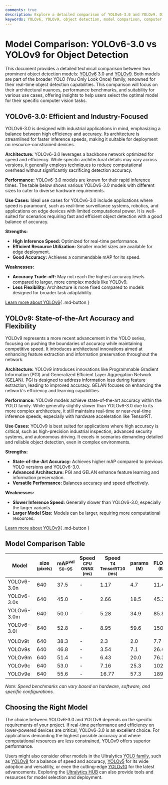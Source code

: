 ```yaml
---
comments: true
description: Explore a detailed comparison of YOLOv6-3.0 and YOLOv9. Discover their speed, accuracy, use cases, and which model suits your object detection needs.
keywords: YOLOv6, YOLOv9, object detection, model comparison, computer vision, real-time detection, deep learning, Ultralytics models, AI models, YOLO family
---
```


# Model Comparison: YOLOv6-3.0 vs YOLOv9 for Object Detection

<script async src="https://cdn.jsdelivr.net/npm/chart.js@3.9.1/dist/chart.min.js"></script>
<script defer src="../../javascript/benchmark.js"></script>

<canvas id="modelComparisonChart" width="1024" height="400" active-models='["YOLOv6-3.0", "YOLOv9"]'></canvas>

This document provides a detailed technical comparison between two prominent object detection models: [YOLOv6](https://docs.ultralytics.com/models/yolov6/) 3.0 and [YOLOv9](https://docs.ultralytics.com/models/yolov9/). Both models are part of the broader YOLO (You Only Look Once) family, renowned for their real-time object detection capabilities. This comparison will focus on their architectural nuances, performance benchmarks, and suitability for various use cases, offering insights to help users select the optimal model for their specific computer vision tasks.

## YOLOv6-3.0: Efficient and Industry-Focused

YOLOv6-3.0 is designed with industrial applications in mind, emphasizing a balance between high efficiency and accuracy. Its architecture is streamlined for faster inference speeds, making it suitable for deployment on resource-constrained devices.

**Architecture:** YOLOv6-3.0 leverages a backbone network optimized for speed and efficiency. While specific architectural details may vary across versions, it generally employs techniques to reduce computational overhead without significantly sacrificing detection accuracy.

**Performance:** YOLOv6-3.0 models are known for their rapid inference times. The table below shows various YOLOv6-3.0 models with different sizes to cater to diverse hardware requirements.

**Use Cases:** Ideal use cases for YOLOv6-3.0 include applications where speed is paramount, such as real-time surveillance systems, robotics, and applications on edge devices with limited computational power. It is well-suited for scenarios requiring fast and efficient object detection with a good balance of accuracy.

**Strengths:**

- **High Inference Speed:** Optimized for real-time performance.
- **Efficient Resource Utilization:** Smaller model sizes are available for edge deployment.
- **Good Accuracy:** Achieves a commendable mAP for its speed.

**Weaknesses:**

- **Accuracy Trade-off:** May not reach the highest accuracy levels compared to larger, more complex models like YOLOv9.
- **Less Flexibility:** Architecture is more fixed compared to models designed for broader task adaptability.

[Learn more about YOLOv6](https://docs.ultralytics.com/models/yolov6/){ .md-button }

## YOLOv9: State-of-the-Art Accuracy and Flexibility

YOLOv9 represents a more recent advancement in the YOLO series, focusing on pushing the boundaries of accuracy while maintaining competitive speed. It introduces architectural innovations aimed at enhancing feature extraction and information preservation throughout the network.

**Architecture:** YOLOv9 introduces innovations like Programmable Gradient Information (PGI) and Generalized Efficient Layer Aggregation Network (GELAN). PGI is designed to address information loss during feature extraction, leading to improved accuracy. GELAN focuses on enhancing the network's efficiency and learning capabilities.

**Performance:** YOLOv9 models achieve state-of-the-art accuracy within the YOLO family. While generally slightly slower than YOLOv6-3.0 due to its more complex architecture, it still maintains real-time or near-real-time inference speeds, especially with hardware acceleration like TensorRT.

**Use Cases:** YOLOv9 is best suited for applications where high accuracy is critical, such as high-precision industrial inspection, advanced security systems, and autonomous driving. It excels in scenarios demanding detailed and reliable object detection, even in complex environments.

**Strengths:**

- **State-of-the-Art Accuracy:** Achieves higher mAP compared to previous YOLO versions and YOLOv6-3.0.
- **Advanced Architecture:** PGI and GELAN enhance feature learning and information preservation.
- **Versatile Performance:** Balances accuracy and speed effectively.

**Weaknesses:**

- **Slower Inference Speed:** Generally slower than YOLOv6-3.0, especially the larger variants.
- **Larger Model Size:** Models can be larger, requiring more computational resources.

[Learn more about YOLOv9](https://docs.ultralytics.com/models/yolov9/){ .md-button }

## Model Comparison Table

| Model       | size<br><sup>(pixels) | mAP<sup>val<br>50-95 | Speed<br><sup>CPU ONNX<br>(ms) | Speed<br><sup>T4 TensorRT10<br>(ms) | params<br><sup>(M) | FLOPs<br><sup>(B) |
| ----------- | --------------------- | -------------------- | ------------------------------ | ----------------------------------- | ------------------ | ----------------- |
| YOLOv6-3.0n | 640                   | 37.5                 | -                              | 1.17                                | 4.7                | 11.4              |
| YOLOv6-3.0s | 640                   | 45.0                 | -                              | 2.66                                | 18.5               | 45.3              |
| YOLOv6-3.0m | 640                   | 50.0                 | -                              | 5.28                                | 34.9               | 85.8              |
| YOLOv6-3.0l | 640                   | 52.8                 | -                              | 8.95                                | 59.6               | 150.7             |
|             |                       |                      |                                |                                     |                    |                   |
| YOLOv9t     | 640                   | 38.3                 | -                              | 2.3                                 | 2.0                | 7.7               |
| YOLOv9s     | 640                   | 46.8                 | -                              | 3.54                                | 7.1                | 26.4              |
| YOLOv9m     | 640                   | 51.4                 | -                              | 6.43                                | 20.0               | 76.3              |
| YOLOv9c     | 640                   | 53.0                 | -                              | 7.16                                | 25.3               | 102.1             |
| YOLOv9e     | 640                   | 55.6                 | -                              | 16.77                               | 57.3               | 189.0             |

_Note: Speed benchmarks can vary based on hardware, software, and specific configurations._

## Choosing the Right Model

The choice between YOLOv6-3.0 and YOLOv9 depends on the specific requirements of your project. If real-time performance and efficiency on lower-powered devices are critical, YOLOv6-3.0 is an excellent choice. For applications demanding the highest possible accuracy and where computational resources are less constrained, YOLOv9 offers superior performance.

Users might also consider other models in the Ultralytics [YOLO family](https://docs.ultralytics.com/models/), such as [YOLOv8](https://docs.ultralytics.com/models/yolov8/) for a balance of speed and accuracy, [YOLOv5](https://docs.ultralytics.com/models/yolov5/) for its wide adoption and versatility, or even the cutting-edge [YOLOv10](https://docs.ultralytics.com/models/yolov10/) for the latest advancements. Exploring the [Ultralytics HUB](https://www.ultralytics.com/hub) can also provide tools and resources for model selection and deployment.